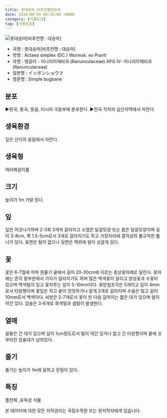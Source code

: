 ```yaml
---
title: 촛대승마_비추천명대승마
date: 2024-09-07 04:32:04 +0800
category: [식물도감]
tag: [식물도감]
---
```




![촛대승마[비추천명 : 대승마]](/fileUpload/plants/basic/Ranunculaceae/Cimicifuga/1742/1_th2.JPG)
- 국명 : 촛대승마[비추천명 : 대승마]
- 학명 : Actaea simplex (DC.) Wormsk. ex Prantl
- 과명 : 앵글러 - 미나리아재비과 (Ranunculaceae) APG Ⅳ- 미나리아재비과 (Ranunculaceae)
- 일본명 : イッボンショウマ
- 영문명 : Simple bugbane


## 분포
▶한국, 중국, 몽골, 러시아 극동부에 분포한다.▶전국 각처의 심산지역에서 자란다.
## 생육환경
깊은 산지의 응달에서 자란다.
## 생육형
여러해살이풀 
## 크기
높이가 1m 가량 된다.
## 잎
잎은 어긋나기하며 2-3회 3개씩 갈라지고 소엽은 달걀모양 또는 좁은 달걀모양이며 길이 3-8cm, 폭 1.5-5cm로서 3개로 갈라지기도 하고 가장자리에 결각상의 불규칙한 톱니가 있다. 표면은 털이 없으나 뒷면은 맥위에 털이 성글게 있다.
## 꽃
꽃은 6-7월에 피며 원줄기 끝에서 길이 20-30cm에 이르는 총상꽃차례로 달린다. 꽃차례는 흔히 밑부분에서 가지가 갈라지기도 하며 많은 백색꽃이 달리고 양성꽃과 수꽃이 있으며 백색털이 있고 꽃자루는 길이 5-10mm이다. 꽃받침조각은 5개이고 길이 4mm로서 타원형이며 꽃잎은 작고 끝이 밋밋하거나 얕게 2개로 갈라지며 수술은 많고 길이 10mm로서 백색이다. 씨방은 2-7개로서 꽃이 핀 다음 길어지는 짧은 대가 있으며 털이 약간 있다. 암술은 3-6개로 회색털과 샘털이 발생한다.
## 열매
골돌은 긴 대가 있으며 길이 1cm정도로서 털이 약간 있거나 없고 긴 타원형이며 끝에 꼬부라진 암술대가 남아있다.
## 줄기
줄기는 높이가 1m에 달하고 흰털이 있다.
## 특징
풀전체 ,유독성 식물






본 데이터에 대한 모든 저작권리는 국립수목원 또는 원저작자에게 있습니다.
